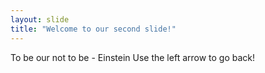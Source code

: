 ```yaml
---
layout: slide
title: "Welcome to our second slide!"
---
```

To be our not to be - Einstein
Use the left arrow to go back!
